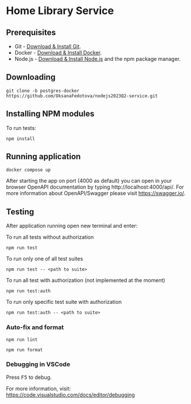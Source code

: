 # Home Library Service

## Prerequisites

- Git - [Download & Install Git](https://git-scm.com/downloads).
- Docker - [Download & Install Docker](https://docs.docker.com/engine/install/).
- Node.js - [Download & Install Node.js](https://nodejs.org/en/download/) and the npm package manager.


## Downloading

```
git clone -b postgres-docker https://github.com/OksanaFedotova/nodejs2023Q2-service.git
```

## Installing NPM modules

To run tests:
```
npm install
```

## Running application


```
docker compose up
```

After starting the app on port (4000 as default) you can open
in your browser OpenAPI documentation by typing http://localhost:4000/api/.
For more information about OpenAPI/Swagger please visit https://swagger.io/.

## Testing

After application running open new terminal and enter:

To run all tests without authorization

```
npm run test
```

To run only one of all test suites

```
npm run test -- <path to suite>
```

To run all test with authorization (not implemented at the moment)

```
npm run test:auth
```

To run only specific test suite with authorization

```
npm run test:auth -- <path to suite>
```

### Auto-fix and format

```
npm run lint
```

```
npm run format
```

### Debugging in VSCode

Press <kbd>F5</kbd> to debug.

For more information, visit: https://code.visualstudio.com/docs/editor/debugging
